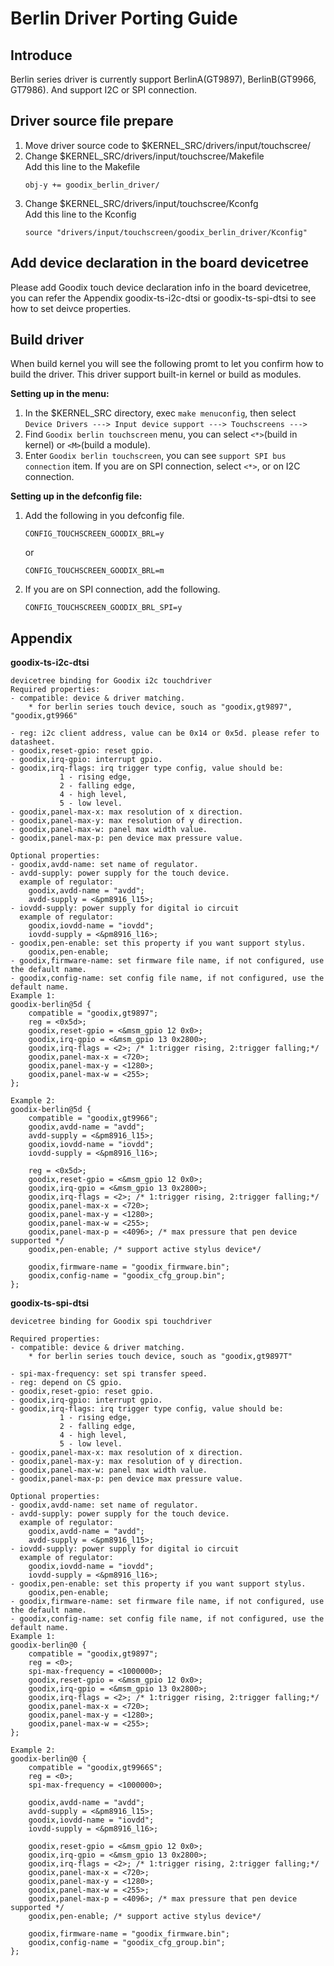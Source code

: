# **Berlin Driver Porting Guide**

## **Introduce**
Berlin series driver is currently support BerlinA(GT9897), BerlinB(GT9966, GT7986). And support I2C or SPI connection.

## **Driver source file prepare**
1. Move driver source code to $KERNEL_SRC/drivers/input/touchscree/
2. Change $KERNEL_SRC/drivers/input/touchscree/Makefile  
	Add this line to the Makefile
	```
	obj-y += goodix_berlin_driver/
	```
3. Change $KERNEL_SRC/drivers/input/touchscree/Kconfg  
	Add this line to the Kconfig
	```
	source "drivers/input/touchscreen/goodix_berlin_driver/Kconfig"
	```

## **Add device declaration in the board devicetree**
Please add Goodix touch device declaration info in the board devicetree, you can refer the Appendix goodix-ts-i2c-dtsi or goodix-ts-spi-dtsi  to see how to set deivce properties.

## **Build driver**
When build kernel you will see the following promt to let you confirm how to build the driver. This driver support built-in kernel or build as modules.

**Setting up in the menu:**
1. In the $KERNEL_SRC directory, exec `make menuconfig`, then select  
`Device Drivers ---> Input device support ---> Touchscreens --->`  
2. Find `Goodix berlin touchscreen` menu, you can select `<*>`(build in kernel) or `<M>`(build a module).
3. Enter `Goodix berlin touchscreen`, you can see `support SPI bus connection` item. If 
you are on SPI connection, select `<*>`, or on I2C connection.

**Setting up in the defconfig file:**
1. Add the following in you defconfig file.
	```
	CONFIG_TOUCHSCREEN_GOODIX_BRL=y
	```
	or
	```
	CONFIG_TOUCHSCREEN_GOODIX_BRL=m
	```
2. If you are on SPI connection, add the following.
	```
	CONFIG_TOUCHSCREEN_GOODIX_BRL_SPI=y
	```

## **Appendix**

**goodix-ts-i2c-dtsi**

```dts
devicetree binding for Goodix i2c touchdriver
Required properties:
- compatible: device & driver matching.
	* for berlin series touch device, souch as "goodix,gt9897", "goodix,gt9966"

- reg: i2c client address, value can be 0x14 or 0x5d. please refer to datasheet.
- goodix,reset-gpio: reset gpio.
- goodix,irq-gpio: interrupt gpio. 
- goodix,irq-flags: irq trigger type config, value should be:
	       1 - rising edge,
	       2 - falling edge,
	       4 - high level,
	       5 - low level.
- goodix,panel-max-x: max resolution of x direction.
- goodix,panel-max-y: max resolution of y direction.
- goodix,panel-max-w: panel max width value.
- goodix,panel-max-p: pen device max pressure value.

Optional properties:
- goodix,avdd-name: set name of regulator.
- avdd-supply: power supply for the touch device.
  example of regulator:
	goodix,avdd-name = "avdd";
	avdd-supply = <&pm8916_l15>;
- iovdd-supply: power supply for digital io circuit
  example of regulator:
	goodix,iovdd-name = "iovdd";
	iovdd-supply = <&pm8916_l16>;
- goodix,pen-enable: set this property if you want support stylus.
	goodix,pen-enable;
- goodix,firmware-name: set firmware file name, if not configured, use the default name.
- goodix,config-name: set config file name, if not configured, use the default name.
Example 1:
goodix-berlin@5d {
	compatible = "goodix,gt9897";
	reg = <0x5d>;
	goodix,reset-gpio = <&msm_gpio 12 0x0>;
	goodix,irq-gpio = <&msm_gpio 13 0x2800>;
	goodix,irq-flags = <2>; /* 1:trigger rising, 2:trigger falling;*/
	goodix,panel-max-x = <720>;
	goodix,panel-max-y = <1280>;
	goodix,panel-max-w = <255>;
};

Example 2:
goodix-berlin@5d {
	compatible = "goodix,gt9966";
	goodix,avdd-name = "avdd";
	avdd-supply = <&pm8916_l15>;
	goodix,iovdd-name = "iovdd";
	iovdd-supply = <&pm8916_l16>;

	reg = <0x5d>;
	goodix,reset-gpio = <&msm_gpio 12 0x0>;
	goodix,irq-gpio = <&msm_gpio 13 0x2800>;
	goodix,irq-flags = <2>; /* 1:trigger rising, 2:trigger falling;*/
	goodix,panel-max-x = <720>;
	goodix,panel-max-y = <1280>;
	goodix,panel-max-w = <255>;
	goodix,panel-max-p = <4096>; /* max pressure that pen device supported */
	goodix,pen-enable; /* support active stylus device*/

	goodix,firmware-name = "goodix_firmware.bin";
	goodix,config-name = "goodix_cfg_group.bin";
};
```

**goodix-ts-spi-dtsi**

```dts
devicetree binding for Goodix spi touchdriver

Required properties:
- compatible: device & driver matching.
	* for berlin series touch device, souch as "goodix,gt9897T"

- spi-max-frequency: set spi transfer speed.
- reg: depend on CS gpio.
- goodix,reset-gpio: reset gpio.
- goodix,irq-gpio: interrupt gpio.
- goodix,irq-flags: irq trigger type config, value should be:
	       1 - rising edge,
	       2 - falling edge,
	       4 - high level,
	       5 - low level.
- goodix,panel-max-x: max resolution of x direction.
- goodix,panel-max-y: max resolution of y direction.
- goodix,panel-max-w: panel max width value.
- goodix,panel-max-p: pen device max pressure value.

Optional properties:
- goodix,avdd-name: set name of regulator.
- avdd-supply: power supply for the touch device.
  example of regulator:
	goodix,avdd-name = "avdd";
	avdd-supply = <&pm8916_l15>;
- iovdd-supply: power supply for digital io circuit
  example of regulator:
	goodix,iovdd-name = "iovdd";
	iovdd-supply = <&pm8916_l16>;
- goodix,pen-enable: set this property if you want support stylus.
	goodix,pen-enable;
- goodix,firmware-name: set firmware file name, if not configured, use the default name.
- goodix,config-name: set config file name, if not configured, use the default name.	
Example 1:
goodix-berlin@0 {
	compatible = "goodix,gt9897";
	reg = <0>;
	spi-max-frequency = <1000000>;
	goodix,reset-gpio = <&msm_gpio 12 0x0>;
	goodix,irq-gpio = <&msm_gpio 13 0x2800>;
	goodix,irq-flags = <2>; /* 1:trigger rising, 2:trigger falling;*/
	goodix,panel-max-x = <720>;
	goodix,panel-max-y = <1280>;
	goodix,panel-max-w = <255>;
};

Example 2:
goodix-berlin@0 {
	compatible = "goodix,gt9966S";
	reg = <0>;
	spi-max-frequency = <1000000>;

	goodix,avdd-name = "avdd";
	avdd-supply = <&pm8916_l15>;
	goodix,iovdd-name = "iovdd";
	iovdd-supply = <&pm8916_l16>;

	goodix,reset-gpio = <&msm_gpio 12 0x0>;
	goodix,irq-gpio = <&msm_gpio 13 0x2800>;
	goodix,irq-flags = <2>; /* 1:trigger rising, 2:trigger falling;*/
	goodix,panel-max-x = <720>;
	goodix,panel-max-y = <1280>;
	goodix,panel-max-w = <255>;
	goodix,panel-max-p = <4096>; /* max pressure that pen device supported */
	goodix,pen-enable; /* support active stylus device*/

	goodix,firmware-name = "goodix_firmware.bin";
	goodix,config-name = "goodix_cfg_group.bin";	
};
```
